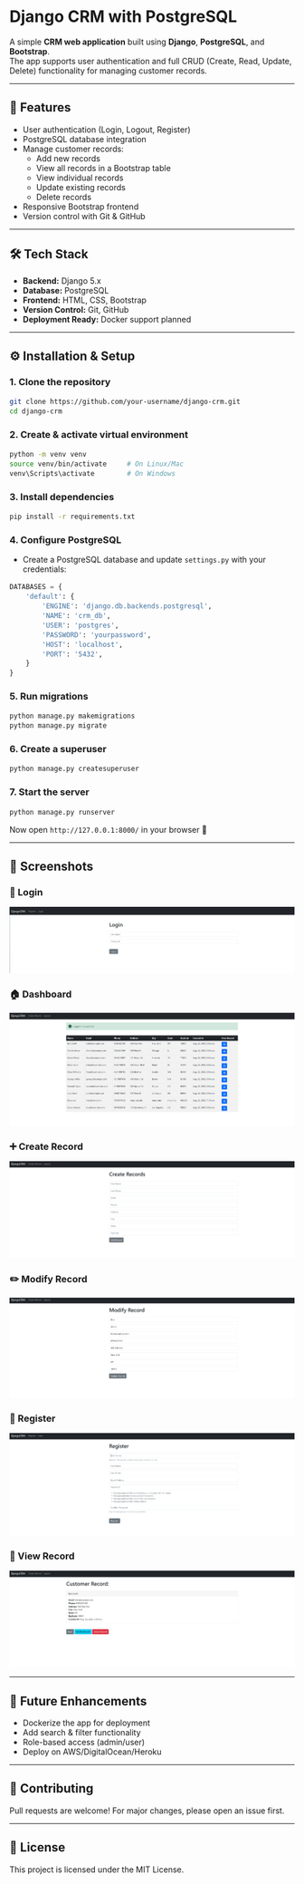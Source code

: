 
# Django CRM with PostgreSQL

A simple **CRM web application** built using **Django**, **PostgreSQL**, and **Bootstrap**.  
The app supports user authentication and full CRUD (Create, Read, Update, Delete) functionality for managing customer records.  

---

## 🚀 Features
- User authentication (Login, Logout, Register)
- PostgreSQL database integration
- Manage customer records:
  - Add new records
  - View all records in a Bootstrap table
  - View individual records
  - Update existing records
  - Delete records
- Responsive Bootstrap frontend
- Version control with Git & GitHub

---

## 🛠️ Tech Stack
- **Backend:** Django 5.x
- **Database:** PostgreSQL
- **Frontend:** HTML, CSS, Bootstrap
- **Version Control:** Git, GitHub
- **Deployment Ready:** Docker support planned

---

## ⚙️ Installation & Setup

### 1. Clone the repository
```bash
git clone https://github.com/your-username/django-crm.git
cd django-crm
```

### 2. Create & activate virtual environment
```bash
python -m venv venv
source venv/bin/activate     # On Linux/Mac
venv\Scripts\activate        # On Windows
```

### 3. Install dependencies
```bash
pip install -r requirements.txt
```

### 4. Configure PostgreSQL
- Create a PostgreSQL database and update `settings.py` with your credentials:
```python
DATABASES = {
    'default': {
        'ENGINE': 'django.db.backends.postgresql',
        'NAME': 'crm_db',
        'USER': 'postgres',
        'PASSWORD': 'yourpassword',
        'HOST': 'localhost',
        'PORT': '5432',
    }
}
```

### 5. Run migrations
```bash
python manage.py makemigrations
python manage.py migrate
```

### 6. Create a superuser
```bash
python manage.py createsuperuser
```

### 7. Start the server
```bash
python manage.py runserver
```

Now open `http://127.0.0.1:8000/` in your browser 🚀

---

## 📸 Screenshots
### 🔐 Login
![](screenshots/login.png)

### 🏠 Dashboard
![](screenshots/dashboard.png)

### ➕ Create Record
![](screenshots/createrecord.png)

### ✏️ Modify Record
![](screenshots/modifyrecord.png)

### 📝 Register
![](screenshots/register.png)

### 👀 View Record
![](screenshots/viewrecord.png)

---

## 📌 Future Enhancements
- Dockerize the app for deployment
- Add search & filter functionality
- Role-based access (admin/user)
- Deploy on AWS/DigitalOcean/Heroku

---

## 🤝 Contributing
Pull requests are welcome! For major changes, please open an issue first.

---

## 📜 License
This project is licensed under the MIT License.

